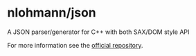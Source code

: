 # nlohmann/json

A  JSON parser/generator for C++ with both SAX/DOM style API

For more information see the [official repository](https://github.com/nlohmann/json).
